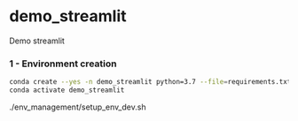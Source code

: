 # demo_streamlit
Demo streamlit

### 1 - Environment creation
```bash
conda create --yes -n demo_streamlit python=3.7 --file=requirements.txt 
conda activate demo_streamlit
```

./env_management/setup_env_dev.sh